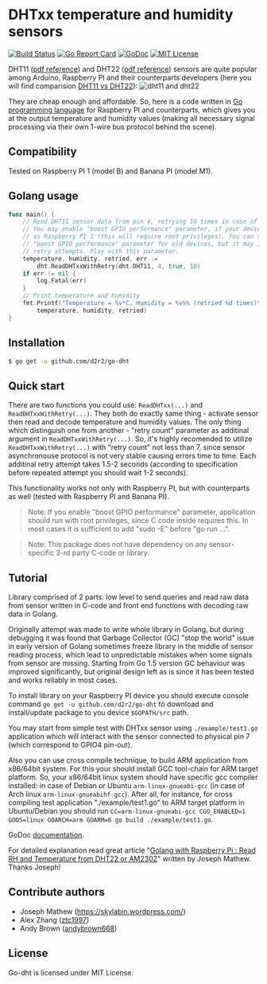 DHTxx temperature and humidity sensors
=========================================

[![Build Status](https://travis-ci.org/d2r2/go-dht.svg?branch=master)](https://travis-ci.org/d2r2/go-dht)
[![Go Report Card](https://goreportcard.com/badge/github.com/d2r2/go-dht)](https://goreportcard.com/report/github.com/d2r2/go-dht)
[![GoDoc](https://godoc.org/github.com/d2r2/go-dht?status.svg)](https://godoc.org/github.com/d2r2/go-dht)
[![MIT License](http://img.shields.io/badge/License-MIT-yellow.svg)](../LICENSE)
<!--
[![Coverage Status](https://coveralls.io/repos/d2r2/go-dht/badge.svg?branch=master)](https://coveralls.io/r/d2r2/go-dht?branch=master)
-->


DHT11 ([pdf reference](https://raw.github.com/d2r2/go-dht/master/docs/DHT11-2.pdf)) and DHT22 ([pdf reference](https://raw.github.com/d2r2/go-dht/master/docs/DHT22.pdf)) sensors are quite popular among Arduino, Raspberry PI and their counterparts developers (here you will find comparision [DHT11 vs DHT22](https://raw.github.com/d2r2/go-dht/master/docs/dht.pdf)):
![dht11 and dht22](https://raw.github.com/d2r2/go-dht/master/docs/dht11_dht22.jpg)

They are cheap enough and affordable. So, here is a code written in [Go programming language](https://golang.org/) for Raspberry PI and counterparts, which gives you at the output temperature and humidity values (making all necessary signal processing via their own 1-wire bus protocol behind the scene).

Compatibility
----------------

Tested on Raspberry PI 1 (model B) and Banana PI (model M1).

Golang usage
---------------

```go
func main() {
	// Read DHT11 sensor data from pin 4, retrying 10 times in case of failure.
	// You may enable "boost GPIO performance" parameter, if your device is old
	// as Raspberry PI 1 (this will require root privileges). You can switch off
	// "boost GPIO performance" parameter for old devices, but it may increase
	// retry attempts. Play with this parameter.
	temperature, humidity, retried, err :=
		dht.ReadDHTxxWithRetry(dht.DHT11, 4, true, 10)
	if err != nil {
		log.Fatal(err)
	}
	// Print temperature and humidity
	fmt.Printf("Temperature = %v*C, Humidity = %v%% (retried %d times)\n",
		temperature, humidity, retried)
}
```

Installation
------------

```bash
$ go get -u github.com/d2r2/go-dht
```

Quick start
-----------

There are two functions you could use: ```ReadDHTxx(...)``` and ```ReadDHTxxWithRetry(...)```.
They both do exactly same thing - activate sensor then read and decode temperature and humidity values.
The only thing which distinguish one from another - "retry count" parameter as additinal argument in ```ReadDHTxxWithRetry(...)```.
So, it's highly recomended to utilize ```ReadDHTxxWithRetry(...)``` with "retry count" not less than 7, since sensor asynchronouse protocol is not very stable causing errors time to time. Each additinal retry attempt takes 1.5-2 seconds (according to specification before repeated attempt you should wait 1-2 seconds).

This functionality works not only with Raspberry PI, but with counterparts as well (tested with Raspberry PI and Banana PI).

> Note: If you enable "boost GPIO performance" parameter, application should run with root privileges, since C code inside requires this. In most cases it is sufficient to add "sudo -E" before "go run ...".

> Note: This package does not have dependency on any sensor-specific 3-rd party C-code or library.

Tutorial
--------

Library comprised of 2 parts: low level to send queries and read raw data from sensor written in C-code and front end functions with decoding raw data in Golang.

Originally attempt was made to write whole library in Golang, but during debugging it was found that Garbage Collector (GC) "stop the world" issue in early version of Golang sometimes freeze library in the middle of sensor reading process, which lead to unpredictable mistakes when some signals from sensor are missing.  Starting from Go 1.5 version GC behaviour was improved significantly, but original design left as is since it has been tested and works reliably in most cases.

To install library on your Raspberry PI device you should execute console command `go get -u github.com/d2r2/go-dht` to download and install/update package to you device `$GOPATH/src` path.

You may start from simple test with DHTxx sensor using `./example/test1.go` application which will interact with the sensor connected to physical pin 7 (which correspond to GPIO4 pin-out).

Also you can use cross compile technique, to build ARM application from x86/64bit system. For this your should install GCC tool-chain for ARM target platform. So, your x86/64bit linux system should have specific gcc compiler installed: in case of Debian or Ubuntu `arm-linux-gnueabi-gcc` (in case of Arch linux `arm-linux-gnueabihf-gcc`).
After all, for instance, for cross compiling test application "./example/test1.go" to ARM target platform in Ubuntu/Debian you should run `CC=arm-linux-gnueabi-gcc CGO_ENABLED=1 GOOS=linux GOARCH=arm GOARM=6 go build ./example/test1.go`.

GoDoc [documentation](http://godoc.org/github.com/d2r2/go-dht).

For detailed explanation read great article "[Golang with Raspberry Pi : Read RH and Temperature from DHT22 or AM2302](https://skylabin.wordpress.com/2015/09/18/golang-with-raspberry-pi-read-rh-and-temperature-from-dht22-or-am2302)" written by Joseph Mathew. Thanks Joseph!

Contribute authors
------------------

* Joseph Mathew (https://skylabin.wordpress.com/)
* Alex Zhang ([ztc1997](https://github.com/ztc1997))
* Andy Brown ([andybrown668](https://github.com/andybrown668))

License
-------

Go-dht is licensed under MIT License.

